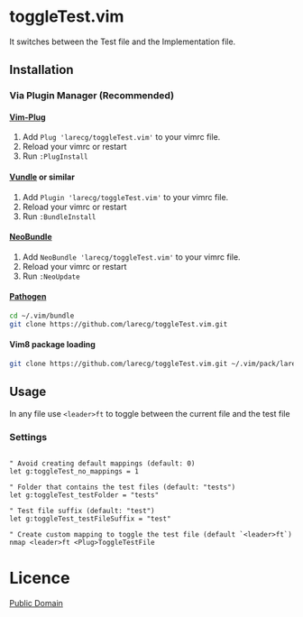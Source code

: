 # toggleTest.vim

It switches between the Test file and the Implementation file.

## Installation

### Via Plugin Manager (Recommended)

#### [Vim-Plug](https://github.com/junegunn/vim-plug)

1. Add `Plug 'larecg/toggleTest.vim'` to your vimrc file.
2. Reload your vimrc or restart
3. Run `:PlugInstall`

#### [Vundle](https://github.com/VundleVim/Vundle.vim) or similar

1. Add `Plugin 'larecg/toggleTest.vim'` to your vimrc file.
2. Reload your vimrc or restart
3. Run `:BundleInstall`

#### [NeoBundle](https://github.com/Shougo/neobundle.vim)

1. Add `NeoBundle 'larecg/toggleTest.vim'` to your vimrc file.
2. Reload your vimrc or restart
3. Run `:NeoUpdate`

#### [Pathogen](https://github.com/tpope/vim-pathogen)

```sh
cd ~/.vim/bundle
git clone https://github.com/larecg/toggleTest.vim.git
```

#### Vim8 package loading

```sh
git clone https://github.com/larecg/toggleTest.vim.git ~/.vim/pack/larecg/start/toggleTest.vim
```

## Usage

In any file use `<leader>ft` to toggle between the current file and the test file

### Settings

```vim

" Avoid creating default mappings (default: 0)
let g:toggleTest_no_mappings = 1

" Folder that contains the test files (default: "tests")
let g:toggleTest_testFolder = "tests"

" Test file suffix (default: "test")
let g:toggleTest_testFileSuffix = "test"

" Create custom mapping to toggle the test file (default `<leader>ft`)
nmap <leader>ft <Plug>ToggleTestFile
```

# Licence

[Public Domain](LICENSE)
